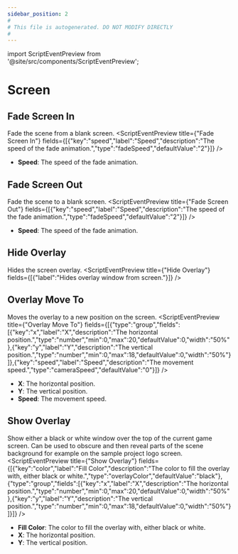 ```yaml
---
sidebar_position: 2
#
# This file is autogenerated. DO NOT MODIFY DIRECTLY
#
---
```


import ScriptEventPreview from '@site/src/components/ScriptEventPreview';

# Screen

## Fade Screen In
Fade the scene from a blank screen.
<ScriptEventPreview title={"Fade Screen In"} fields={[{"key":"speed","label":"Speed","description":"The speed of the fade animation.","type":"fadeSpeed","defaultValue":"2"}]} />

- **Speed**: The speed of the fade animation.  

## Fade Screen Out
Fade the scene to a blank screen.
<ScriptEventPreview title={"Fade Screen Out"} fields={[{"key":"speed","label":"Speed","description":"The speed of the fade animation.","type":"fadeSpeed","defaultValue":"2"}]} />

- **Speed**: The speed of the fade animation.  

## Hide Overlay
Hides the screen overlay.
<ScriptEventPreview title={"Hide Overlay"} fields={[{"label":"Hides overlay window from screen."}]} />


## Overlay Move To
Moves the overlay to a new position on the screen.
<ScriptEventPreview title={"Overlay Move To"} fields={[{"type":"group","fields":[{"key":"x","label":"X","description":"The horizontal position.","type":"number","min":0,"max":20,"defaultValue":0,"width":"50%"},{"key":"y","label":"Y","description":"The vertical position.","type":"number","min":0,"max":18,"defaultValue":0,"width":"50%"}]},{"key":"speed","label":"Speed","description":"The movement speed.","type":"cameraSpeed","defaultValue":"0"}]} />

- **X**: The horizontal position.  
- **Y**: The vertical position.  
- **Speed**: The movement speed.  

## Show Overlay
Show either a black or white window over the top of the current game screen. Can be used to obscure and then reveal parts of the scene background for example on the sample project logo screen.
<ScriptEventPreview title={"Show Overlay"} fields={[{"key":"color","label":"Fill Color","description":"The color to fill the overlay with, either black or white.","type":"overlayColor","defaultValue":"black"},{"type":"group","fields":[{"key":"x","label":"X","description":"The horizontal position.","type":"number","min":0,"max":20,"defaultValue":0,"width":"50%"},{"key":"y","label":"Y","description":"The vertical position.","type":"number","min":0,"max":18,"defaultValue":0,"width":"50%"}]}]} />

- **Fill Color**: The color to fill the overlay with, either black or white.  
- **X**: The horizontal position.  
- **Y**: The vertical position.  

